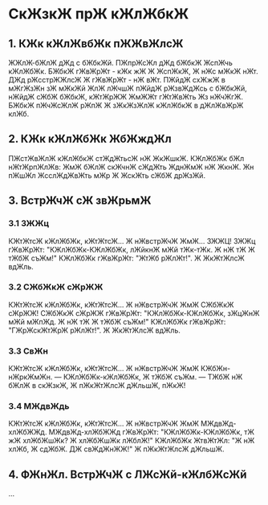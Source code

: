# СкЖзкЖ прЖ кЖлЖбкЖ

## 1. КЖк кЖлЖвбЖк пЖЖвЖлсЖ
ЖЖлЖ-бЖлЖ дЖд с бЖбкЖй. ПЖпрЖсЖл дЖд бЖбкЖ ЖспЖчь кЖлЖбЖк.
БЖбкЖ гЖвЖрЖт - кЖк жЖ Ж ЖспЖкЖ, Ж нЖс мЖкЖ нЖт.
ДЖд рЖсстрЖЖлсЖ Ж гЖвЖрЖт - нЖ вЖт.
ПЖйдЖ схЖжЖ в мЖгЖзЖн зЖ мЖкЖй ЖлЖ лЖчшЖ пЖйдЖ рЖзвЖдЖсь с бЖбкЖй, нЖйдЖ сЖбЖ бЖбкЖ, кЖтЖрЖЖ ЖмЖЖт гЖтЖвЖть Жз нЖчЖгЖ.
БЖбкЖ пЖчЖсЖлЖ рЖпЖ Ж зЖкЖзЖлЖ кЖлЖбкЖ в дЖлЖвЖрЖ клЖб.

## 2. КЖк кЖлЖбЖк ЖбЖждЖл
ПЖстЖвЖлЖ кЖлЖбкЖ стЖдЖтьсЖ нЖ ЖкЖшкЖ.
КЖлЖбЖк бЖл нЖтЖрпЖлЖв: ЖмЖ бЖлЖ скЖчнЖ сЖдЖть ЖднЖмЖ нЖ ЖкнЖ.
Жн пЖшЖл ЖсслЖдЖвЖть мЖр Ж ЖскЖть сЖбЖ дрЖзЖй.

## 3. ВстрЖчЖ сЖ звЖрьмЖ

### 3.1 ЗЖЖц
КЖтЖтсЖ кЖлЖбЖк, кЖтЖтсЖ... Ж нЖвстрЖчЖ ЖмЖ... ЗЖЖЦ!
ЗЖЖц гЖвЖрЖт: "КЖлЖбЖк-КЖлЖбЖк, лЖйкнЖ мЖй тЖк-тЖк. Ж нЖ тЖ Ж тЖбЖ съЖм!"
КЖлЖбЖк гЖвЖрЖт: "ЖтЖб рЖлЖт!". Ж ЖкЖтЖлсЖ вдЖль.

### 3.2 СЖбЖкЖ сЖрЖЖ
КЖтЖтсЖ кЖлЖбЖк, кЖтЖтсЖ... Ж нЖвстрЖчЖ ЖмЖ СЖбЖкЖ сЖрЖЖ!
СЖбЖкЖ сЖрЖЖ гЖвЖрЖт: "КЖлЖбЖк-КЖлЖбЖк, зЖцЖнЖ мЖй мЖпЖд. Ж нЖ тЖ Ж тЖбЖ съЖм!"
КЖлЖбЖк гЖвЖрЖт: "ГЖрЖскЖтЖрЖ рЖлЖт!". Ж ЖкЖтЖлсЖ вдЖль.

### 3.3 СвЖн
КЖтЖтсЖ кЖлЖбЖк, кЖтЖтсЖ... Ж нЖвстрЖчЖ ЖмЖ КЖбЖн-нЖркЖмЖн.
— КЖлЖбЖк-кЖлЖбЖк, Ж тЖбЖ съЖм.
— ТЖбЖ нЖ бЖлЖ в скЖзкЖ, Ж пЖкЖтЖлсЖ дЖльшЖ, пЖкЖ!

### 3.4 МЖдвЖдь
КЖтЖтсЖ кЖлЖбЖк, кЖтЖтсЖ... Ж нЖвстрЖчЖ ЖмЖ МЖдвЖд-хлЖбЖЖд.
МЖдвЖд-хлЖбЖЖд гЖвЖрЖт: "КЖлЖбЖк-КЖлЖбЖк, тЖ жЖ хлЖбЖшЖк? Ж хлЖбЖшЖк лЖблЖ!"
КЖлЖбЖк ЖтвЖтЖл: "Ж нЖ хлЖб, Ж сдЖбЖ. ДЖ свЖдЖнЖЖ!" Ж пЖкЖтЖлсЖ дЖльшЖ.

## 4. ФЖнЖл. ВстрЖчЖ с ЛЖсЖй-кЖлбЖсЖй
...
